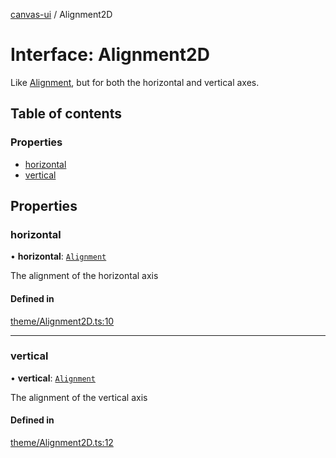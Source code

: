 [canvas-ui](../README.md) / Alignment2D

# Interface: Alignment2D

Like [Alignment](../enums/alignment.md), but for both the horizontal and vertical axes.

## Table of contents

### Properties

- [horizontal](alignment2d.md#horizontal)
- [vertical](alignment2d.md#vertical)

## Properties

### horizontal

• **horizontal**: [`Alignment`](../enums/alignment.md)

The alignment of the horizontal axis

#### Defined in

[theme/Alignment2D.ts:10](https://github.com/playkostudios/canvas-ui/blob/84bdd1a/src/theme/Alignment2D.ts#L10)

___

### vertical

• **vertical**: [`Alignment`](../enums/alignment.md)

The alignment of the vertical axis

#### Defined in

[theme/Alignment2D.ts:12](https://github.com/playkostudios/canvas-ui/blob/84bdd1a/src/theme/Alignment2D.ts#L12)
